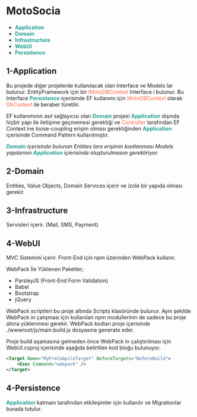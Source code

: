 # MotoSocia
* <b style="color: #239f95">Application</b>
* <b style="color: #239f95">Domain</b>
* <b style="color: #239f95">Infrastructure</b>
* <b style="color: #239f95">WebUI</b>
* <b style="color: #239f95">Persistence</b>

## 1-Application
<p>
Bu projede diğer projelerde kullanılacak olan Interface ve Models lar bulunur. EntityFramework için bir <span style="color: tomato">IMotoDBContext</span> Interface i bulunur. Bu Interface <b style="color: #239f95">Persistence</b> içerisinde EF kullanımı için <span style="color: tomato">MotoDBContext</span> olarak <span style="color: tomato">DbContext</span> ile beraber türetilir.
</p> 

<p>
EF kullanımının asıl sağlayıcısı olan <b style="color: #239f95">Domain</b> projesi <b style="color: #239f95">Application</b> dışında hiçbir yapı ile iletişime geçmemesi gerektiği ve <span style="color: tomato">Controller</span> tarafından EF Context ine loose-coupling erişim olması gerektiğinden <b style="color: #239f95">Application</b> içerisinde Command Pattern kullanılmıştır.
</p>

<i>
<b style="color: #239f95">Domain</b> içerisinde bulunan Entities lara erişimin kısıtlanması Models yapılarının <b style="color: #239f95">Application</b> içierisinde oluşturulmasını gerektiriyor.
</i>

## 2-Domain
Entities, Value Objects, Domain Services içerir ve izole bir yapıda olması gerekir.

## 3-Infrastructure
Servisleri içerir. (Mail, SMS, Payment)

## 4-WebUI
MVC Sistemini içerir. Front-End için npm üzerinden WebPack kullanır.

WebPack İle Yüklenen Paketler;
* ParsleyJS (Front-End Form Validation)
* Babel
* Bootstrap
* jQuery

WebPack scriptleri bu proje altında Scripts klasöründe bulunur. Aynı şekilde WebPack in çalışması için kullanılan npm modullerinin de sadece bu proje altına yüklenmesi gerekir. WebPack kodları proje içerisinde ./wwwroot/js/main.build.js dosyasına generate eder.

Proje build aşamasına gelmeden önce WebPack in çalıştırılması için WebUI.csproj içerisinde aşağıda belirtilen kod bloğu bulunuyor.
```xml
<Target Name="MyPreCompileTarget" BeforeTargets="BeforeBuild">
    <Exec Command="webpack" />
</Target>
```

## 4-Persistence
<b style="color: #239f95">Application</b> katmanı tarafından etkileşimler için kullanılır ve Migrationlar burada tutulur. 
